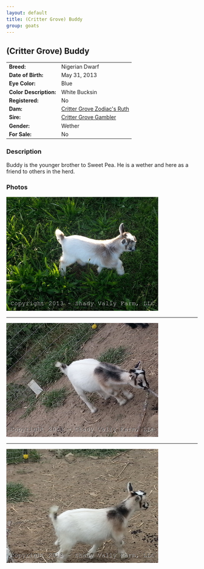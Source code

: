 ```yaml
---
layout: default
title: (Critter Grove) Buddy
group: goats
---
```


## (Critter Grove) Buddy
| | |
|:---|:---
|**Breed:**|Nigerian Dwarf
|**Date of Birth:**|May 31, 2013
|**Eye Color:**|Blue
|**Color Description:**|White Bucksin
|**Registered:**|No
|**Dam:**|[Critter Grove Zodiac's Ruth](http://www.crittergroveranch.com/does.html)
|**Sire:**|[Critter Grove Gambler](http://www.crittergroveranch.com/bucks.html)
|**Gender:**|Wether
|**For Sale:**|No

### Description

Buddy is the younger brother to Sweet Pea. He is a wether and here as a friend
to others in the herd.

### Photos

<img src="/images/goats/Shady_Valley_Buddy/1.jpg" alt="Image of Shady Valley Buddy" class="pic"/>
<hr>
<img src="/images/goats/Shady_Valley_Buddy/2.jpg" alt="Image of Shady Valley Buddy" class="pic"/>
<hr>
<img src="/images/goats/Shady_Valley_Buddy/3.jpg" alt="Image of Shady Valley Buddy" class="pic"/>


